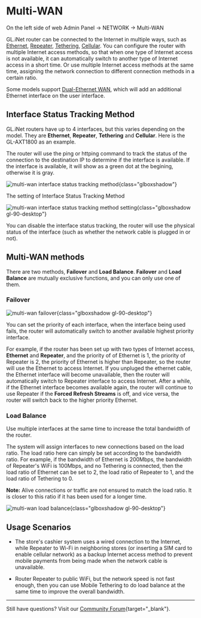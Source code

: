 # Multi-WAN

On the left side of web Admin Panel -> NETWORK -> Multi-WAN

GL.iNet router can be connected to the Internet in multiple ways, such as [Ethernet](../internet_ethernet), [Repeater](../internet_repeater), [Tethering](../internet_tethering), [Cellular](../internet_cellular). You can configure the router with multiple Internet access methods, so that when one type of Internet access is not available, it can automatically switch to another type of Internet access in a short time. Or use multiple Internet access methods at the same time, assigning the network connection to different connection methods in a certain ratio.

Some models support [Dual-Ethernet WAN](../dual-ethernet_wan), which will add an additional Ethernet interface on the user interface.

## Interface Status Tracking Method

GL.iNet routers have up to 4 interfaces, but this varies depending on the model. They are **Ethernet**, **Repeater**, **Tethering** and **Cellular**. Here is the GL-AXT1800 as an example.

The router will use the ping or httping command to track the status of the connection to the destination IP to determine if the interface is available. If the interface is available, it will show as a green dot at the begining, otherwise it is gray.

![multi-wan interface status tracking method](https://static.gl-inet.com/docs/en/4/tutorials/multi-wan/interface_status_tracking_method.png){class="glboxshadow"}

The setting of Interface Status Tracking Method

![multi-wan interface status tracking method setting](https://static.gl-inet.com/docs/en/4/tutorials/multi-wan/interface_status_tracking_method_setting.png){class="glboxshadow gl-90-desktop"}

You can disable the interface status tracking, the router will use the physical status of the interface (such as whether the network cable is plugged in or not).

## Multi-WAN methods

There are two methods, **Failover** and **Load Balance**. **Failover** and **Load Balance** are mutually exclusive functions, and you can only use one of them.

### Failover

![multi-wan failover](https://static.gl-inet.com/docs/en/4/tutorials/multi-wan/multi-wan_mode_failover.png){class="glboxshadow gl-90-desktop"}

You can set the priority of each interface, when the interface being used fails, the router will automatically switch to another available highest priority interface.

For example, if the router has been set up with two types of Internet access, **Ethernet** and **Repeater**, and the priority of of Ethernet is 1, the priority of Repeater is 2, the priority of Ethernet is higher than Repeater, so the router will use the Ethernet to access Internet. If you unpluged the ethernet cable, the Ethernet interface will become unavailable, then the router will automatically switch to Repeater interface to access Internet. After a while, if the Ethernet interface becomes available again, the router will continue to use Repeater if the **Forced Refresh Streams** is off, and vice versa, the router will switch back to the higher priority Ethernet.

### Load Balance

Use multiple interfaces at the same time to increase the total bandwidth of the router.

The system will assign interfaces to new connections based on the load ratio. The load ratio here can simply be set according to the bandwidth ratio. For example, if the bandwidth of Ethernet is 200Mbps, the bandwidth of Repeater's WiFi is 100Mbps, and no Tethering is connected, then the load ratio of Ethernet can be set to 2, the load ratio of Repeater to 1, and the load ratio of Tethering to 0.

**Note:** Alive connections or traffic are not ensured to match the load ratio. It is closer to this ratio if it has been used for a longer time.

![multi-wan load balance](https://static.gl-inet.com/docs/en/4/tutorials/multi-wan/multi-wan_mode_load_balance.png){class="glboxshadow gl-90-desktop"}

## Usage Scenarios

* The store's cashier system uses a wired connection to the Internet, while Repeater to Wi-Fi in neighboring stores (or inserting a SIM card to enable cellular network) as a backup Internet access method to prevent mobile payments from being made when the network cable is unavailable.

* Router Repeater to public WiFi, but the network speed is not fast enough, then you can use Mobile Tethering to do load balance at the same time to improve the overall bandwidth.

---

Still have questions? Visit our [Community Forum](https://forum.gl-inet.com){target="_blank"}.

